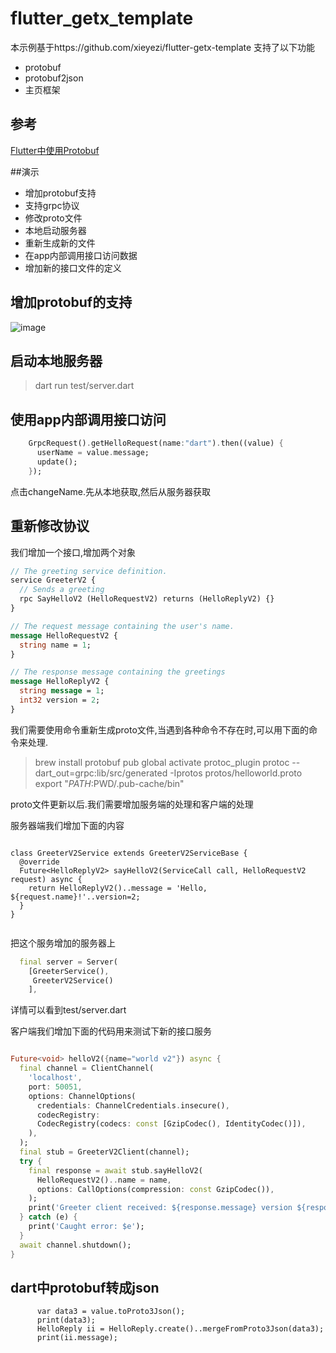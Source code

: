 # flutter_getx_template

本示例基于https://github.com/xieyezi/flutter-getx-template
支持了以下功能
- protobuf
- protobuf2json
- 主页框架

## 参考
[Flutter中使用Protobuf](https://cloud.tencent.com/developer/article/1411245)




##演示
- 增加protobuf支持
- 支持grpc协议
- 修改proto文件
- 本地启动服务器
- 重新生成新的文件
- 在app内部调用接口访问数据
- 增加新的接口文件的定义

## 增加protobuf的支持

![image](https://user-images.githubusercontent.com/1287445/147535135-d5edf777-74dd-4d3f-89fe-a683d25efbb7.png)

## 启动本地服务器

> dart  run test/server.dart

## 使用app内部调用接口访问

```dart
    GrpcRequest().getHelloRequest(name:"dart").then((value) {
      userName = value.message;
      update();
    });
```
点击changeName.先从本地获取,然后从服务器获取

## 重新修改协议
我们增加一个接口,增加两个对象

```protobuf
// The greeting service definition.
service GreeterV2 {
  // Sends a greeting
  rpc SayHelloV2 (HelloRequestV2) returns (HelloReplyV2) {}
}

// The request message containing the user's name.
message HelloRequestV2 {
  string name = 1;
}

// The response message containing the greetings
message HelloReplyV2 {
  string message = 1;
  int32 version = 2;
}

```

我们需要使用命令重新生成proto文件,当遇到各种命令不存在时,可以用下面的命令来处理.

> brew install protobuf
> pub global activate protoc_plugin
> protoc --dart_out=grpc:lib/src/generated -Iprotos protos/helloworld.proto
> export "$PATH:$PWD/.pub-cache/bin"

proto文件更新以后.我们需要增加服务端的处理和客户端的处理

服务器端我们增加下面的内容
```

class GreeterV2Service extends GreeterV2ServiceBase {
  @override
  Future<HelloReplyV2> sayHelloV2(ServiceCall call, HelloRequestV2 request) async {
    return HelloReplyV2()..message = 'Hello, ${request.name}!'..version=2;
  }
}


```
把这个服务增加的服务器上
```dart
  final server = Server(
    [GreeterService(),
     GreeterV2Service()
    ],
```

详情可以看到test/server.dart

客户端我们增加下面的代码用来测试下新的接口服务

```dart

Future<void> helloV2({name="world v2"}) async {
  final channel = ClientChannel(
    'localhost',
    port: 50051,
    options: ChannelOptions(
      credentials: ChannelCredentials.insecure(),
      codecRegistry:
      CodecRegistry(codecs: const [GzipCodec(), IdentityCodec()]),
    ),
  );
  final stub = GreeterV2Client(channel);
  try {
    final response = await stub.sayHelloV2(
      HelloRequestV2()..name = name,
      options: CallOptions(compression: const GzipCodec()),
    );
    print('Greeter client received: ${response.message} version ${response.version}');
  } catch (e) {
    print('Caught error: $e');
  }
  await channel.shutdown();
}

```

## dart中protobuf转成json

```
      var data3 = value.toProto3Json();
      print(data3);
      HelloReply ii = HelloReply.create()..mergeFromProto3Json(data3);
      print(ii.message);
```